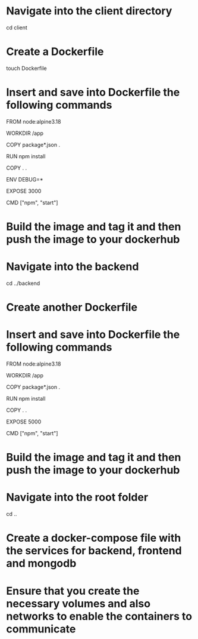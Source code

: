 # Navigate into the client directory
cd client
# Create a Dockerfile 
touch Dockerfile
# Insert and save into Dockerfile the following commands
FROM node:alpine3.18

WORKDIR /app

COPY package*.json .

RUN npm install

COPY . .

ENV DEBUG=*

EXPOSE 3000

CMD ["npm", "start"]
# Build the image and tag it and then push the image to your dockerhub
# Navigate into the backend
cd ../backend
# Create another Dockerfile
# Insert and save into Dockerfile the following commands
FROM node:alpine3.18

WORKDIR /app

COPY package*.json .

RUN npm install

COPY . .

EXPOSE 5000

CMD ["npm", "start"]
# Build the image and tag it and then push the image to your dockerhub
# Navigate into the root folder
cd ..
# Create a docker-compose file with the services for backend, frontend and mongodb
# Ensure that you create the necessary volumes and also networks to enable the containers to communicate